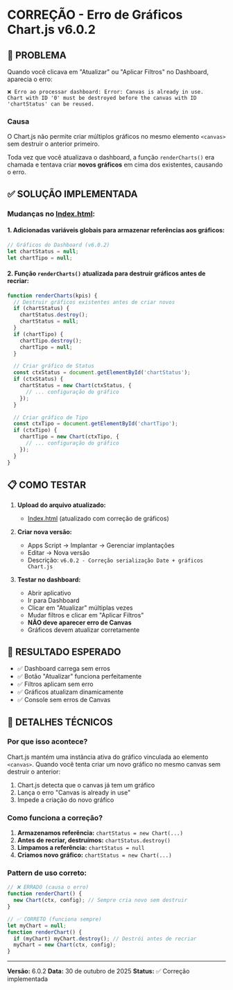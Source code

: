 # CORREÇÃO - Erro de Gráficos Chart.js v6.0.2

## 🔴 PROBLEMA

Quando você clicava em "Atualizar" ou "Aplicar Filtros" no Dashboard, aparecia o erro:

```
❌ Erro ao processar dashboard: Error: Canvas is already in use.
Chart with ID '0' must be destroyed before the canvas with ID 'chartStatus' can be reused.
```

### Causa
O Chart.js não permite criar múltiplos gráficos no mesmo elemento `<canvas>` sem destruir o anterior primeiro.

Toda vez que você atualizava o dashboard, a função `renderCharts()` era chamada e tentava criar **novos gráficos** em cima dos existentes, causando o erro.

## ✅ SOLUÇÃO IMPLEMENTADA

### Mudanças no [Index.html](Index.html):

#### 1. Adicionadas variáveis globais para armazenar referências aos gráficos:

```javascript
// Gráficos do Dashboard (v6.0.2)
let chartStatus = null;
let chartTipo = null;
```

#### 2. Função `renderCharts()` atualizada para destruir gráficos antes de recriar:

```javascript
function renderCharts(kpis) {
  // Destruir gráficos existentes antes de criar novos
  if (chartStatus) {
    chartStatus.destroy();
    chartStatus = null;
  }
  if (chartTipo) {
    chartTipo.destroy();
    chartTipo = null;
  }

  // Criar gráfico de Status
  const ctxStatus = document.getElementById('chartStatus');
  if (ctxStatus) {
    chartStatus = new Chart(ctxStatus, {
      // ... configuração do gráfico
    });
  }

  // Criar gráfico de Tipo
  const ctxTipo = document.getElementById('chartTipo');
  if (ctxTipo) {
    chartTipo = new Chart(ctxTipo, {
      // ... configuração do gráfico
    });
  }
}
```

## 📋 COMO TESTAR

1. **Upload do arquivo atualizado:**
   - [Index.html](Index.html) (atualizado com correção de gráficos)

2. **Criar nova versão:**
   - Apps Script → Implantar → Gerenciar implantações
   - Editar → Nova versão
   - Descrição: `v6.0.2 - Correção serialização Date + gráficos Chart.js`

3. **Testar no dashboard:**
   - Abrir aplicativo
   - Ir para Dashboard
   - Clicar em "Atualizar" múltiplas vezes
   - Mudar filtros e clicar em "Aplicar Filtros"
   - **NÃO deve aparecer erro de Canvas**
   - Gráficos devem atualizar corretamente

## 🎯 RESULTADO ESPERADO

- ✅ Dashboard carrega sem erros
- ✅ Botão "Atualizar" funciona perfeitamente
- ✅ Filtros aplicam sem erro
- ✅ Gráficos atualizam dinamicamente
- ✅ Console sem erros de Canvas

## 🔧 DETALHES TÉCNICOS

### Por que isso acontece?
Chart.js mantém uma instância ativa do gráfico vinculada ao elemento `<canvas>`. Quando você tenta criar um novo gráfico no mesmo canvas sem destruir o anterior:

1. Chart.js detecta que o canvas já tem um gráfico
2. Lança o erro "Canvas is already in use"
3. Impede a criação do novo gráfico

### Como funciona a correção?
1. **Armazenamos referência:** `chartStatus = new Chart(...)`
2. **Antes de recriar, destruímos:** `chartStatus.destroy()`
3. **Limpamos a referência:** `chartStatus = null`
4. **Criamos novo gráfico:** `chartStatus = new Chart(...)`

### Pattern de uso correto:
```javascript
// ❌ ERRADO (causa o erro)
function renderChart() {
  new Chart(ctx, config); // Sempre cria novo sem destruir
}

// ✅ CORRETO (funciona sempre)
let myChart = null;
function renderChart() {
  if (myChart) myChart.destroy(); // Destrói antes de recriar
  myChart = new Chart(ctx, config);
}
```

---

**Versão:** 6.0.2
**Data:** 30 de outubro de 2025
**Status:** ✅ Correção implementada
